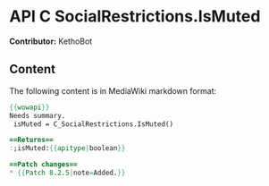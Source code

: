 # API C SocialRestrictions.IsMuted

**Contributor:** KethoBot

## Content

The following content is in MediaWiki markdown format:

```mediawiki
{{wowapi}}
Needs summary.
 isMuted = C_SocialRestrictions.IsMuted()

==Returns==
:;isMuted:{{apitype|boolean}}

==Patch changes==
* {{Patch 8.2.5|note=Added.}}
```